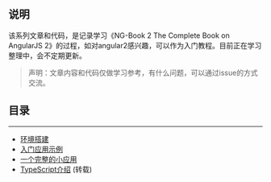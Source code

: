 ## 说明

该系列文章和代码，是记录学习《NG-Book 2 The Complete Book on AngularJS 2》的过程，如对angular2感兴趣，可以作为入门教程。目前正在学习整理中，会不定期更新。

> 声明：文章内容和代码仅做学习参考，有什么问题，可以通过issue的方式交流。

## 目录
---

* [环境搭建](https://www.zybuluo.com/adonia/note/507852)
* [入门应用示例](https://www.zybuluo.com/adonia/note/507908)
* [一个完整的小应用](https://www.zybuluo.com/adonia/note/508918)
* [TypeScript介绍](https://www.gitbook.com/book/zhongsp/typescript-handbook/details) (转载)